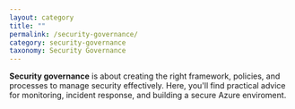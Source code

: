```yaml
---
layout: category
title: ""
permalink: /security-governance/
category: security-governance
taxonomy: Security Governance
---
```

**Security governance** is about creating the right framework, policies, and processes to manage security effectively.
Here, you'll find practical advice for monitoring, incident response, and building a secure Azure enviroment. 
